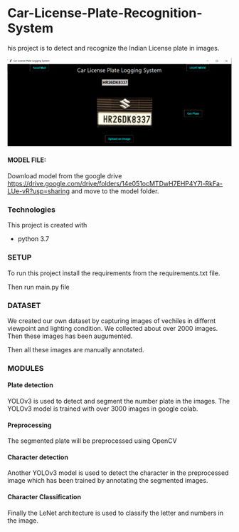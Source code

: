 # Car-License-Plate-Recognition-System

his project is to detect and recognize the Indian License plate in images.

<p align="center">
  <img src="results/results.jpg" width="650" title="Result">
</p>

#### MODEL FILE:
Download model from the google drive 
https://drive.google.com/drive/folders/14e051ocMTDwH7EHP4Y7l-RkFa-LUe-vR?usp=sharing
and move to the model folder.

### Technologies
This project is created with 
* python 3.7


### SETUP
To run this project install the requirements from the requirements.txt file.

Then run main.py file


### DATASET
We created our own dataset by capturing images of vechiles in differnt viewpoint and lighting condition. We collected about over 2000 images.
Then these images has been augumented.

Then all these images are manually annotated.


### MODULES
#### Plate detection
YOLOv3 is used to detect and segment the number plate in the images. The YOLOv3 model is trained with over 3000 images in google colab.

#### Preprocessing
The segmented plate will be preprocessed using OpenCV

#### Character detection
Another YOLOv3 model is used to detect the character in the preprocessed image which has been trained by annotating the segmented images.

#### Character Classification
Finally the LeNet architecture is used to classify the letter and numbers in the image.

